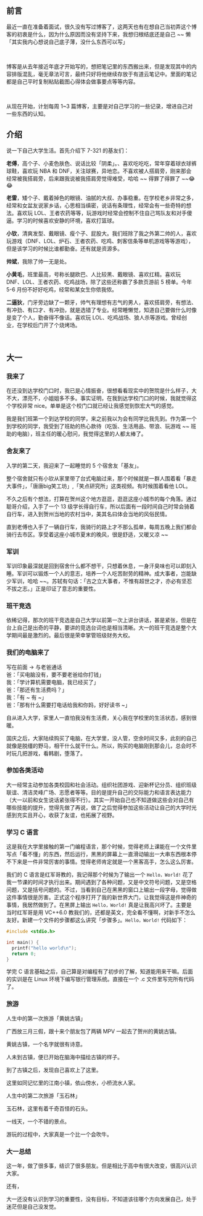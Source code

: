 ## 前言

最近一直在准备着面试，很久没有写过博客了，这两天也有在想自己当初弄这个博客的初衷是什么，因为什么原因而没有坚持下来，我想归根结底还是自己 ~~ 懒「其实我内心想说自己底子薄，没什么东西可以写」

</br>

博客是从去年接近年底才开始写的，想把笔记里的东西搬出来，但是发现其中的内容排版混乱，毫无章法可言，最终只好将他继续存放于有道云笔记中。里面的笔记都是自己平时复制粘贴截图心得体会做事要点等等内容。

</br>

从现在开始，计划每周 1~3 篇博客，主要是对自己学习的一些记录，增进自己对一些东西的认知。
</br>

## 介绍
说一下自己大学生活。首先介绍下 7-321 的基友们：


**老傅**，高个子、小麦色肤色、说话比较「阴柔」。、喜欢吃吃吃，常年穿着球衣球裤球鞋，喜欢玩 NBA 和 DNF，关注球赛，异地恋。不喜欢被人搭肩旁，刚来那会经常被我搭肩旁，后来跟我说被我搭肩旁觉得难受，哈哈 ~~ 得罪了得罪了 ~~😂😂


**老雷**，矮个子、戴着掉色的眼镜、油腻的大叔、办事稳重。在学校老乡非常之多，经常和女盆友说家乡话，心思相当缜密，说话有条理性，经常会有一些奇特的想法。喜欢玩 LOL、王者农药等等，玩游戏时经常会控制不住自己骂队友和对手傻逼。学习的时候喜欢安静的环境，喜欢打篮球。


**小钦**，清爽发型、戴眼镜、瘦个子、屁股大。我们班除了我之外第二帅的人，喜欢玩游戏（DNF、LOL、炉石、王者农药、吃鸡、刺客信条等单机游戏等等游戏），但是该学习的时候比谁都勤奋。还有就是资源多。

**帅斌**，我除了帅一无是处。


**小黄毛**，班里最高，号称长腿欧巴、人比较黑、戴眼镜、喜欢扛精。喜欢玩 DNF、LOL、王者农药、吃鸡战场，除了这些还称霸了多款页游前 5 榜单。今年 5-6 月份不好好吃鸡，经常和某女生你侬我侬。


**二逼狄**，门牙旁边缺了一颗牙，帅气有理想有志气的男人，喜欢搭肩旁，有想法、有冲劲、有口才、有冲劲，就是选错了专业。经常睡懒觉，知道自己要做什么时像是变了个人，勤奋得不像话。喜欢玩 LOL、吃鸡战场、狼人杀等游戏。曾经创业，在学校后门开了个烧烤场。

</br>

## 大一

### 我来了

在还没到达学校门口时，我已是心情振奋，很想看看现实中的贺院是什么样子，大不大，漂亮不，小姐姐多不多。事实证明，在我到达学校门口的时候，我就觉得这个学校非常 nice。单单是这个校门口就已经让我感觉到恢宏大气的感觉。

我是我们班第一个到达学校的同学，来之前我以为会有同学比我先到。作为第一个到学校的同学，我受到了班助的热心款待（吃饭、生活用品、带浪、玩游戏 ~~ 班助的电脑），班主任的暖心慰问，我觉得这里的人都太棒了。

### 舍友来了

入学的第二天，我迎来了一起睡觉的 5 个宿舍友「基友」。


整个宿舍就只有小钦从家里带了台式电脑过来，那个时候就是一群人围着看「暴走大事件」，「唐唐big笑工坊」,「笑点研究所」这类视频。有时候围着看他 LOL。

不久之后有个想法，打算在贺州这个地方逛逛，逛逛这座小城市的每个角落。通过聪哥介绍，入手了一个 13 级学长得自行车，所以后面有一段时间自己时常会骑着自行车，进入到贺州当地的农村当中，美其名曰体会当地的风俗民情。

直到老傅也入手了一辆自行车，我骑行的路上才不那么孤单，每周五晚上我们都会骑行去市区。享受着这座小城市夏末的晚风，很是舒适，又暖又凉 ~~

### 军训

军训印象最深就是回到宿舍什么都不想干，只想着休息，一身汗臭味也可以即刻入睡。军训可以锻炼一个人的意志，培养一个人吃苦耐劳的精神。成大事者，岂能缺少军训，哈哈 ~~。苏轼有句话：「古之立大事者，不惟有超世之才，亦必有坚忍不拔之志。」正是印证了意志的重要性。

### 班干竞选

依稀记得，那次的班干竞选是自己大学以前第一次上讲台讲话，甚是紧张，但是在台上自己是出奇的平静，要讲的竞选台词也是相当清晰。大一的班干竞选是整个大学期间最是激烈的。最后很是荣幸掌管班级财务大权。

### 我们的电脑来了

写在前面 → 与老爸通话  
爸：「买电脑没有，要不要老爸给你打钱」  
我：「学计算机需要电脑，我已经买了」  
爸：「那还有生活费吗？」  
我：「有 ~ 有 ~」  
爸：「那有什么需要打电话给我和你妈，好好读书 ~」

自从进入大学，家里人一直怕我没有生活费，关心我在学校里的生活状态，感到很暖。

国庆之后，大家陆续购买了电脑，在大学里，没人管，空余时间又多，此刻的自己就像是脱缰的野马，相干什么就干什么。所以，购买的电脑刚到那会儿，总会时不时玩几把游戏，看韩剧，堕落了。


### 参加各类活动

大一经常主动参加各类校园和社会活动。组织社团游戏、迎新杯记分员、组织班级联谊、清洁灵峰广场、志愿者等等。目的是提升自己的交际能力和语言表达能力（大一以前和女生说话紧张得不行）。其实一开始自己也不知道做这些会对自己有哪些技能的提升，觉得先做了再说，做了之后觉得参加这些活动让自己的大学时光感到充实且开心，收获了友谊，也拓展了视野。

### 学习 C 语言

这是我在大学里接触的第一门编程语言，那个时候，觉得老师上课能在一个文件里写点「看不懂」的东西，然后运行，黑黑的屏幕上一直滑动输出一大串东西根本停不下来是一件非常厉害的事情。觉得老师肯定就是一个黑客高手，怎么这么厉害。

我们的 C 语言是红军哥教的，我记得那个时候为了输出一个 `Hello，World!` 花了我一节课的时间才执行出来。期间遇到了各种问题，又是中文符号问题，又是空格问题，又是括号问题的。不过，当看到自己在黑黑的窗口上输出一段字母，觉得做这件事情很是厉害。正式这个程序打开了我的新世界大门，让我觉得这是件神奇的事情，我居然做到了。在黑屏上输出 `Hello，World!` 真是让我高兴坏了。主要是当时红军哥是用 VC++6.0 教我们的，还都是英文，完全看不懂啊，对新手不怎么友好。新建一个文件的步骤都这么讲究「步骤多」。`Hello，World!` 代码如下：

```c
#include <stdio.h>

int main() {
  printf("hello world\n");
  return 0;
}
```

学完 C 语言基础之后，自己算是对编程有了初步的了解，知道能用来干嘛。后面的实训是在 Linux 环境下编写银行管理系统。直接在一个 .c 文件里写完所有代码了。

### 旅游

人生中的第一次旅游「黄姚古镇」

广西放三月三假，跟十来个朋友包了两辆 MPV 一起去了贺州的黄姚古镇。

黄姚古镇，一个名字就很有诗意。

人未到古镇，便已开始在脑海中描绘古镇的样子。

到了古镇之后，发现自己喜欢上了这里。

这里如同记忆里的江南小镇，依山傍水，小桥流水人家。

人生中的第二次旅游「玉石林」

玉石林，这里有着千奇百怪的石头。

一线天，一个不错的景点。

游玩的过程中，大家真是一个比一个会吹牛。

### 大一总结

这一年，做了很多事，结识了很多朋友。但是相比于高中有很大改变，很高兴认识大家。

还有，

大一还没有认识到学习的重要性，没有目标，不知道该往哪个方向发展自己，处于迷茫但是自己没发觉。
